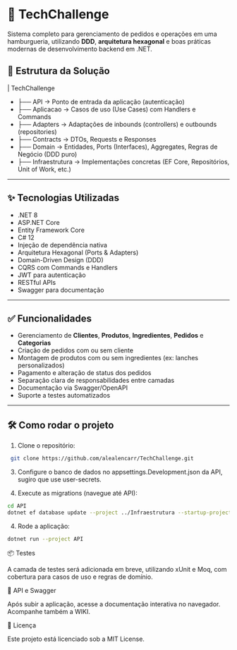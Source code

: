 # 🚀 TechChallenge

Sistema completo para gerenciamento de pedidos e operações em uma hamburgueria, utilizando **DDD**, **arquitetura hexagonal** e boas práticas modernas de desenvolvimento backend em .NET.
 
## 🧱 Estrutura da Solução

| TechChallenge
- ├── API             → Ponto de entrada da aplicação (autenticação)
- ├── Aplicacao       → Casos de uso (Use Cases) com Handlers e Commands
- ├── Adapters        → Adaptações de inbounds (controllers) e outbounds (repositories)
- ├── Contracts       → DTOs, Requests e Responses
- ├── Domain          → Entidades, Ports (Interfaces), Aggregates, Regras de Negócio (DDD puro)
- ├── Infraestrutura  → Implementações concretas (EF Core, Repositórios, Unit of Work, etc.)


---

## ✨ Tecnologias Utilizadas

- .NET 8
- ASP.NET Core
- Entity Framework Core
- C# 12
- Injeção de dependência nativa
- Arquitetura Hexagonal (Ports & Adapters)
- Domain-Driven Design (DDD)
- CQRS com Commands e Handlers
- JWT para autenticação
- RESTful APIs
- Swagger para documentação

---

## ✅ Funcionalidades

- Gerenciamento de **Clientes**, **Produtos**, **Ingredientes**, **Pedidos** e **Categorias**
- Criação de pedidos com ou sem cliente
- Montagem de produtos com ou sem ingredientes (ex: lanches personalizados)
- Pagamento e alteração de status dos pedidos
- Separação clara de responsabilidades entre camadas
- Documentação via Swagger/OpenAPI
- Suporte a testes automatizados 

---

## 🛠️ Como rodar o projeto

1. Clone o repositório:
  ```bash
   git clone https://github.com/alealencarr/TechChallenge.git
   ```
3. Configure o banco de dados no appsettings.Development.json da API, sugiro que use user-secrets.

4. Execute as migrations (navegue até API): 
  ```bash
  cd API
  dotnet ef database update --project ../Infraestrutura --startup-project .
   ```
4. Rode a aplicação:
  ```bash
  dotnet run --project API
   ```
📦 Testes

A camada de testes será adicionada em breve, utilizando xUnit e Moq, com cobertura para casos de uso e regras de domínio.

🧪 API e Swagger

Após subir a aplicação, acesse a documentação interativa no navegador. Acompanhe também a WIKI.

📄 Licença

Este projeto está licenciado sob a MIT License.

